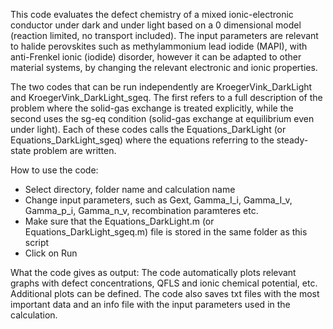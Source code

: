 This code evaluates the defect chemistry of a mixed ionic-electronic conductor under dark and under light based on a 0 dimensional model (reaction limited, no transport included). The input parameters are relevant to halide perovskites such as methylammonium lead iodide (MAPI), with anti-Frenkel ionic (iodide) disorder, however it can be adapted to other material systems, by changing the relevant electronic and ionic properties.

The two codes that can be run independently are KroegerVink_DarkLight and KroegerVink_DarkLight_sgeq. The first refers to a full description of the problem where the solid-gas exchange is treated explicitly, while the second uses the sg-eq condition (solid-gas exchange at equilibrium even under light). Each of these codes calls the Equations_DarkLight (or Equations_DarkLight_sgeq) where the equations referring to the steady-state problem are written.

How to use the code:
- Select directory, folder name and calculation name
- Change input parameters, such as Gext, Gamma_I_i, Gamma_I_v, Gamma_p_i, Gamma_n_v, recombination paramteres etc.
- Make sure that the Equations_DarkLight.m (or Equations_DarkLight_sgeq.m) file is stored in the same folder as this script
- Click on Run

What the code gives as output:
The code automatically plots relevant graphs with defect concentrations, QFLS and ionic chemical potential, etc. Additional plots can be defined.
The code also saves txt files with the most important data and an info file with the input parameters used in the calculation.
